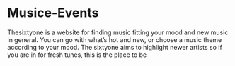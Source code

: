 # Musice-Events
Thesixtyone is a website for finding music fitting your mood and new music in general. You can go with what’s hot and new, or choose a music theme according to your mood. The sixtyone aims to highlight newer artists so if you are in for fresh tunes, this is the place to be
